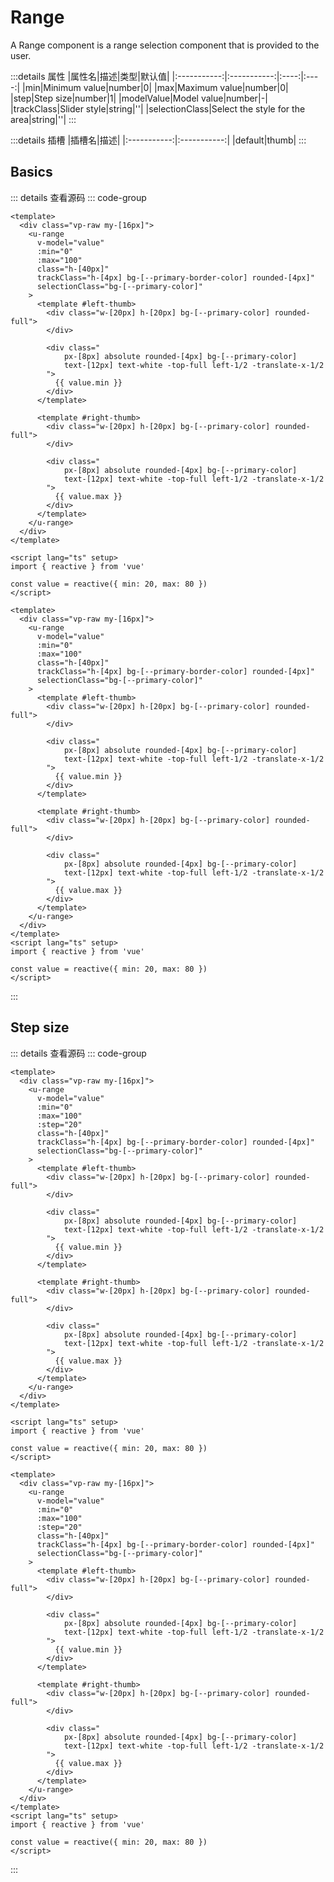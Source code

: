 <script setup>
import Basic from '../../examples/range/01.basic.vue'
import Step from '../../examples/range/02.step.vue'
</script>

# Range

A Range component is a range selection component that is provided to the user.

:::details 属性
|属性名|描述|类型|默认值|
|:-----------:|:-----------:|:----:|:----:|
|min|Minimum value|number|0|
|max|Maximum value|number|0|
|step|Step size|number|1|
|modelValue|Model value|number|-|
|trackClass|Slider style|string|''|
|selectionClass|Select the style for the area|string|''|
:::

:::details 插槽
|插槽名|描述|
|:-----------:|:-----------:|
|default|thumb|
:::

## Basics



<Basic></Basic>

::: details 查看源码
::: code-group
```vue [template]
<template>
  <div class="vp-raw my-[16px]">
    <u-range 
      v-model="value" 
      :min="0"
      :max="100" 
      class="h-[40px]"
      trackClass="h-[4px] bg-[--primary-border-color] rounded-[4px]"
      selectionClass="bg-[--primary-color]"
    >
      <template #left-thumb>
        <div class="w-[20px] h-[20px] bg-[--primary-color] rounded-full">
        </div>

        <div class="
            px-[8px] absolute rounded-[4px] bg-[--primary-color]
            text-[12px] text-white -top-full left-1/2 -translate-x-1/2
        ">
          {{ value.min }}
        </div>
      </template>

      <template #right-thumb>
        <div class="w-[20px] h-[20px] bg-[--primary-color] rounded-full">
        </div>

        <div class="
            px-[8px] absolute rounded-[4px] bg-[--primary-color]
            text-[12px] text-white -top-full left-1/2 -translate-x-1/2
        ">
          {{ value.max }}
        </div>
      </template>
    </u-range>
  </div>
</template>
```

```vue [script]
<script lang="ts" setup>
import { reactive } from 'vue'

const value = reactive({ min: 20, max: 80 })
</script>
```

```vue [all]
<template>
  <div class="vp-raw my-[16px]">
    <u-range 
      v-model="value" 
      :min="0"
      :max="100" 
      class="h-[40px]"
      trackClass="h-[4px] bg-[--primary-border-color] rounded-[4px]"
      selectionClass="bg-[--primary-color]"
    >
      <template #left-thumb>
        <div class="w-[20px] h-[20px] bg-[--primary-color] rounded-full">
        </div>

        <div class="
            px-[8px] absolute rounded-[4px] bg-[--primary-color]
            text-[12px] text-white -top-full left-1/2 -translate-x-1/2
        ">
          {{ value.min }}
        </div>
      </template>

      <template #right-thumb>
        <div class="w-[20px] h-[20px] bg-[--primary-color] rounded-full">
        </div>

        <div class="
            px-[8px] absolute rounded-[4px] bg-[--primary-color]
            text-[12px] text-white -top-full left-1/2 -translate-x-1/2
        ">
          {{ value.max }}
        </div>
      </template>
    </u-range>
  </div>
</template>
<script lang="ts" setup>
import { reactive } from 'vue'

const value = reactive({ min: 20, max: 80 })
</script>

```
:::

## Step size



<Step></Step>

::: details 查看源码
::: code-group
```vue [template]
<template>
  <div class="vp-raw my-[16px]">
    <u-range 
      v-model="value" 
      :min="0"
      :max="100" 
      :step="20"
      class="h-[40px]"
      trackClass="h-[4px] bg-[--primary-border-color] rounded-[4px]"
      selectionClass="bg-[--primary-color]"
    >
      <template #left-thumb>
        <div class="w-[20px] h-[20px] bg-[--primary-color] rounded-full">
        </div>

        <div class="
            px-[8px] absolute rounded-[4px] bg-[--primary-color]
            text-[12px] text-white -top-full left-1/2 -translate-x-1/2
        ">
          {{ value.min }}
        </div>
      </template>

      <template #right-thumb>
        <div class="w-[20px] h-[20px] bg-[--primary-color] rounded-full">
        </div>

        <div class="
            px-[8px] absolute rounded-[4px] bg-[--primary-color]
            text-[12px] text-white -top-full left-1/2 -translate-x-1/2
        ">
          {{ value.max }}
        </div>
      </template>
    </u-range>
  </div>
</template>
```

```vue [script]
<script lang="ts" setup>
import { reactive } from 'vue'

const value = reactive({ min: 20, max: 80 })
</script>
```

```vue [all]
<template>
  <div class="vp-raw my-[16px]">
    <u-range 
      v-model="value" 
      :min="0"
      :max="100" 
      :step="20"
      class="h-[40px]"
      trackClass="h-[4px] bg-[--primary-border-color] rounded-[4px]"
      selectionClass="bg-[--primary-color]"
    >
      <template #left-thumb>
        <div class="w-[20px] h-[20px] bg-[--primary-color] rounded-full">
        </div>

        <div class="
            px-[8px] absolute rounded-[4px] bg-[--primary-color]
            text-[12px] text-white -top-full left-1/2 -translate-x-1/2
        ">
          {{ value.min }}
        </div>
      </template>

      <template #right-thumb>
        <div class="w-[20px] h-[20px] bg-[--primary-color] rounded-full">
        </div>

        <div class="
            px-[8px] absolute rounded-[4px] bg-[--primary-color]
            text-[12px] text-white -top-full left-1/2 -translate-x-1/2
        ">
          {{ value.max }}
        </div>
      </template>
    </u-range>
  </div>
</template>
<script lang="ts" setup>
import { reactive } from 'vue'

const value = reactive({ min: 20, max: 80 })
</script>

```
:::

